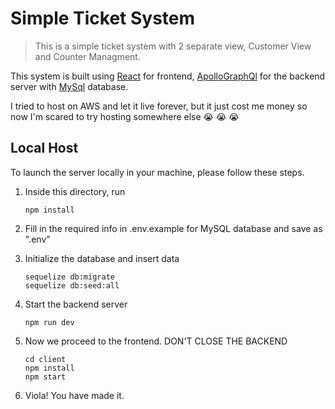# Simple Ticket System

> This is a simple ticket system with 2 separate view, Customer View and Counter Managment.

This system is built using [React](https://reactjs.org/) for frontend, [ApolloGraphQl](https://www.apollographql.com/docs/apollo-server) for the backend server with [MySql](https://www.mysql.com/) database.

I tried to host on AWS and let it live forever, but it just cost me money so now I'm scared to try hosting somewhere else :sob: :sob: :sob:

## Local Host

To launch the server locally in your machine, please follow these steps.

1. Inside this directory, run

    ```node
    npm install
    ```

2. Fill in the required info in .env.example for MySQL database and save as ".env"
3. Initialize the database and insert data

    ```node
    sequelize db:migrate
    sequelize db:seed:all
    ```

4. Start the backend server

    ```node
    npm run dev
    ```

5. Now we proceed to the frontend. DON'T CLOSE THE BACKEND

    ```node
    cd client
    npm install
    npm start
    ```

6. Viola! You have made it.
